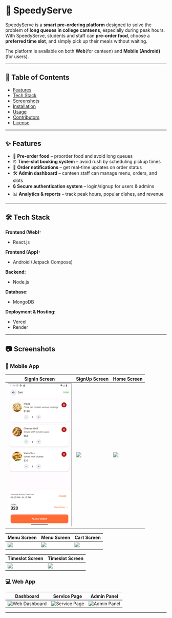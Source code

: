 # 🚀 SpeedyServe

SpeedyServe is a **smart pre-ordering platform** designed to solve the problem of **long queues in college canteens**, especially during peak hours. With SpeedyServe, students and staff can **pre-order food**, choose a **preferred time slot**, and simply pick up their meals without waiting.  

The platform is available on both **Web**(for canteen) and **Mobile (Android)**(for users). 

---

## 📖 Table of Contents
- [Features](#-features)
- [Tech Stack](#-tech-stack)
- [Screenshots](#-screenshots)
- [Installation](#-installation)
- [Usage](#-usage)
- [Contributors](#-contributors)
- [License](#-license)

---

## ✨ Features
- 🍔 **Pre-order food** – proorder food and avoid long queues  
- ⏰ **Time-slot booking system** – avoid rush by scheduling pickup times  
- 🔔 **Order notifications** – get real-time updates on order status    
- 🛠️ **Admin dashboard** – canteen staff can manage menu, orders, and slots  
- 🔒 **Secure authentication system** – login/signup for users & admins  
- 📊 **Analytics & reports** – track peak hours, popular dishes, and revenue  

---

## 🛠 Tech Stack
**Frontend (Web):**
- React.js  

**Frontend (App):**
- Android (Jetpack Compose)  

**Backend:**
- Node.js   

**Database:**
- MongoDB  

**Deployment & Hosting:**
- Vercel 
- Render

---

## 📷 Screenshots

### 📱 Mobile App
| SignIn Screen | SignUp Screen | Home Screen |
|-------------|-----------------|---------|
|  <img src="resources/cartscreen.png" width="200"/> | <img src="resources/signup.jpg" width="200"/> | <img src="resources/homescreen.jpg" width="200"/> |


| Menu Screen | Menu Screen | Cart Screen |
|-------------|-----------------|---------|
|  <img src="resources/menuscreen.jpg" width="200"/> | <img src="resources/menuscreen2.jpg" width="200"/> | <img src="resources/cartscreen.jpg" width="200"/> |


| Timeslot Screen | Timeslot Screen | 
|-------------|-----------------|
|  <img src="resources/timeslot.jpg" width="200"/> | <img src="resources/timeslot2.jpg" width="200"/> | 

### 💻 Web App
| Dashboard | Service Page | Admin Panel |
|-----------|--------------|-------------|
| ![Web Dashboard](assets/screenshots/web_dashboard.png) | ![Service Page](assets/screenshots/web_service.png) | ![Admin Panel](assets/screenshots/web_admin.png) |


---


